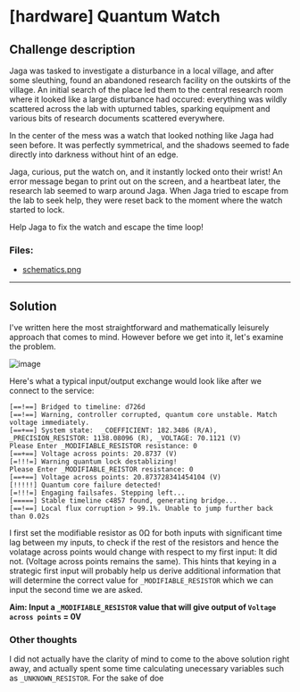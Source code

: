 # [hardware] Quantum Watch

## Challenge description
Jaga was tasked to investigate a disturbance in a local village, and after some sleuthing, found an abandoned research facility on the outskirts of the village. An initial search of the place led them to the central research room where it looked like a large disturbance had occured: everything was wildly scattered across the lab with upturned tables, sparking equipment and various bits of research documents scattered everywhere.

In the center of the mess was a watch that looked nothing like Jaga had seen before. It was perfectly symmetrical, and the shadows seemed to fade directly into darkness without hint of an edge.

Jaga, curious, put the watch on, and it instantly locked onto their wrist! An error message began to print out on the screen, and a heartbeat later, the research lab seemed to warp around Jaga. When Jaga tried to escape from the lab to seek help, they were reset back to the moment where the watch started to lock.

Help Jaga to fix the watch and escape the time loop!

### Files:
* [schematics.png](schematics.png)
---
## Solution 
I've written here the most straightforward and mathematically leisurely approach that comes to mind. However before we get into it, let's examine the problem.

![image](https://user-images.githubusercontent.com/40383476/206436706-dc692c87-3a2a-4bb8-bdef-7b4c8bf316a3.png)

Here's what a typical input/output exchange would look like after we connect to the service:
```
[==!==] Bridged to timeline: d726d
[==!==] Warning, controller corrupted, quantum core unstable. Match voltage immediately.
[==+==] System state:  _COEFFICIENT: 182.3486 (R/A), _PRECISION_RESISTOR: 1138.08096 (R), _VOLTAGE: 70.1121 (V)
Please Enter _MODIFIABLE_RESISTOR resistance: 0
[==+==] Voltage across points: 20.8737 (V)
[=!!!=] Warning quantum lock destablizing!
Please Enter _MODIFIABLE_REISTOR resistance: 0  
[==+==] Voltage across points: 20.873728341454104 (V)
[!!!!!] Quantum core failure detected!
[=!!!=] Engaging failsafes. Stepping left...
[=====] Stable timeline c4857 found, generating bridge...
[==!==] Local flux corruption > 99.1%. Unable to jump further back than 0.02s
```
I first set the modifiable resistor as 0Ω for both inputs with significant time lag between my inputs, to check if the rest of the resistors and hence the volatage across points would change with respect to my first input: It did not. (Voltage across points remains the same). This hints that keying in a strategic first input will probably help us derive additional information that will determine the correct value for `_MODIFIABLE_RESISTOR` which we can input the second time we are asked. 

**Aim: Input a `_MODIFIABLE_RESISTOR` value that will give output of `Voltage across points` = 0V**



### Other thoughts 
I did not actually have the clarity of mind to come to the above solution right away, and actually spent some time calculating unecessary variables such as `_UNKNOWN_RESISTOR`. For the sake of doe
